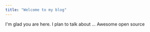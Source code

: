 ```yaml
---
title: "Welcome to my blog"
---
```


I'm glad you are here. I plan to talk about ... Awesome open source
